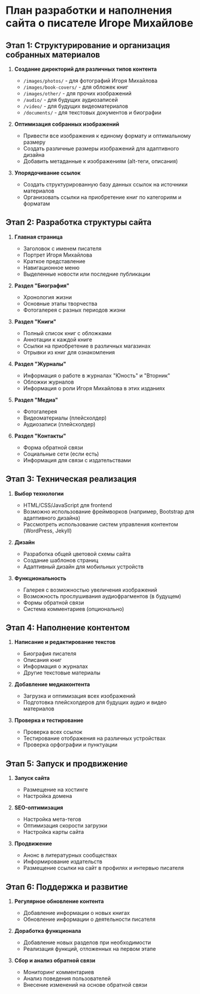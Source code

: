 # План разработки и наполнения сайта о писателе Игоре Михайлове

## Этап 1: Структурирование и организация собранных материалов

1. **Создание директорий для различных типов контента**
   - `/images/photos/` - для фотографий Игоря Михайлова
   - `/images/book-covers/` - для обложек книг
   - `/images/other/` - для прочих изображений
   - `/audio/` - для будущих аудиозаписей
   - `/video/` - для будущих видеоматериалов
   - `/documents/` - для текстовых документов и биографии

2. **Оптимизация собранных изображений**
   - Привести все изображения к единому формату и оптимальному размеру
   - Создать различные размеры изображений для адаптивного дизайна
   - Добавить метаданные к изображениям (alt-теги, описания)

3. **Упорядочивание ссылок**
   - Создать структурированную базу данных ссылок на источники материалов
   - Организовать ссылки на приобретение книг по категориям и форматам

## Этап 2: Разработка структуры сайта

1. **Главная страница**
   - Заголовок с именем писателя
   - Портрет Игоря Михайлова
   - Краткое представление
   - Навигационное меню
   - Выделенные новости или последние публикации

2. **Раздел "Биография"**
   - Хронология жизни
   - Основные этапы творчества
   - Фотогалерея с разных периодов жизни

3. **Раздел "Книги"**
   - Полный список книг с обложками
   - Аннотации к каждой книге
   - Ссылки на приобретение в различных магазинах
   - Отрывки из книг для ознакомления

4. **Раздел "Журналы"**
   - Информация о работе в журналах "Юность" и "Вторник"
   - Обложки журналов
   - Информация о роли Игоря Михайлова в этих изданиях

5. **Раздел "Медиа"**
   - Фотогалерея
   - Видеоматериалы (плейсхолдер)
   - Аудиозаписи (плейсхолдер)

6. **Раздел "Контакты"**
   - Форма обратной связи
   - Социальные сети (если есть)
   - Информация для связи с издательствами

## Этап 3: Техническая реализация

1. **Выбор технологии**
   - HTML/CSS/JavaScript для frontend
   - Возможно использование фреймворков (например, Bootstrap для адаптивного дизайна)
   - Рассмотреть использование систем управления контентом (WordPress, Jekyll)

2. **Дизайн**
   - Разработка общей цветовой схемы сайта
   - Создание шаблонов страниц
   - Адаптивный дизайн для мобильных устройств

3. **Функциональность**
   - Галерея с возможностью увеличения изображений
   - Возможность прослушивания аудиофрагментов (в будущем)
   - Формы обратной связи
   - Система комментариев (опционально)

## Этап 4: Наполнение контентом

1. **Написание и редактирование текстов**
   - Биография писателя
   - Описания книг
   - Информация о журналах
   - Другие текстовые материалы

2. **Добавление медиаконтента**
   - Загрузка и оптимизация всех изображений
   - Подготовка плейсхолдеров для будущих аудио и видео материалов

3. **Проверка и тестирование**
   - Проверка всех ссылок
   - Тестирование отображения на различных устройствах
   - Проверка орфографии и пунктуации

## Этап 5: Запуск и продвижение

1. **Запуск сайта**
   - Размещение на хостинге
   - Настройка домена

2. **SEO-оптимизация**
   - Настройка мета-тегов
   - Оптимизация скорости загрузки
   - Настройка карты сайта

3. **Продвижение**
   - Анонс в литературных сообществах
   - Информирование издательств
   - Размещение ссылки на сайт в профилях и интервью писателя

## Этап 6: Поддержка и развитие

1. **Регулярное обновление контента**
   - Добавление информации о новых книгах
   - Обновление информации о деятельности писателя

2. **Доработка функционала**
   - Добавление новых разделов при необходимости
   - Реализация функций, отложенных на первом этапе

3. **Сбор и анализ обратной связи**
   - Мониторинг комментариев
   - Анализ поведения пользователей
   - Внесение изменений на основе обратной связи